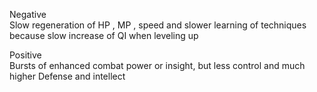 Negative  
Slow regeneration of HP , MP , speed  and slower learning of techniques because slow increase of QI when leveling up

Positive  
Bursts of enhanced combat power or insight, but less control and much higher Defense and intellect